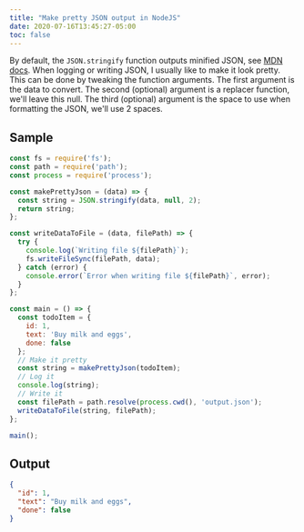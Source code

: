 ```yaml
---
title: "Make pretty JSON output in NodeJS"
date: 2020-07-16T13:45:27-05:00
toc: false
---
```


By default, the `JSON.stringify` function outputs minified JSON, see [MDN docs](https://developer.mozilla.org/en-US/docs/Web/JavaScript/Reference/Global_Objects/JSON/stringify). When logging or writing JSON, I usually like to make it look pretty. This can be done by tweaking the function arguments. The first argument is the data to convert. The second (optional) argument is a replacer function, we'll leave this null. The third (optional) argument is the space to use when formatting the JSON, we'll use 2 spaces. 

## Sample

```js
const fs = require('fs');
const path = require('path');
const process = require('process');

const makePrettyJson = (data) => {
  const string = JSON.stringify(data, null, 2);
  return string;
};

const writeDataToFile = (data, filePath) => {
  try {
    console.log(`Writing file ${filePath}`);
    fs.writeFileSync(filePath, data);
  } catch (error) {
    console.error(`Error when writing file ${filePath}`, error);
  }
};

const main = () => {
  const todoItem = {
    id: 1,
    text: 'Buy milk and eggs',
    done: false
  };
  // Make it pretty
  const string = makePrettyJson(todoItem);
  // Log it
  console.log(string);
  // Write it
  const filePath = path.resolve(process.cwd(), 'output.json');
  writeDataToFile(string, filePath);
};

main();
```

## Output

```json
{
  "id": 1,
  "text": "Buy milk and eggs",
  "done": false
}
```
